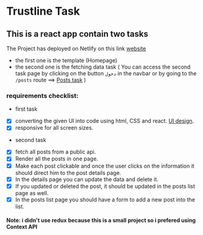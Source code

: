 # Trustline Task
## This is a react app contain two tasks

The Project has deployed on Netlify on this link [website](https://tiny-pie-83b1a7.netlify.app)

- the first one is the template (Homepage)
- the second one is the fetching data task ( You can access the second task page by clicking on the button `دخول` in the navbar or by going to the `/posts` route ==> [Posts task](https://tiny-pie-83b1a7.netlify.app/posts) )

### requirements checklist:
* first task
- [x] converting the given UI into code using html, CSS and react. [UI design](https://www.figma.com/file/dRD9HhUd3aLX1ry5AjCYFG/Trustline-landing-page?node-id=0%3A1).
- [x] responsive for all screen sizes.

* second task
- [x] fetch all posts from a public api.
- [x] Render all the posts in one page.
- [x] Make each post clickable and once the user clicks on the information it should direct him
to the post details page.
- [x] In the details page you can update the data and delete it.
- [x] If you updated or deleted the post, it should be updated in the posts list page as well.
- [x] In the posts list page you should have a form to add a new post into the list.

#### Note: i didn't use redux because this is a small project so i prefered using Context API
